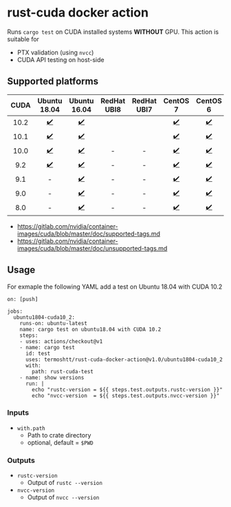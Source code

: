# rust-cuda docker action

Runs `cargo test` on CUDA installed systems **WITHOUT** GPU. This action is suitable for
 
- PTX validation (using `nvcc`)
- CUDA API testing on host-side

Supported platforms
--------------------

|CUDA | Ubuntu 18.04             | Ubuntu 16.04             | RedHat UBI8 | RedHat UBI7 | CentOS 7              | CentOS 6              |
|:---:|:------------------------:|:------------------------:|:-----------:|:-----------:|:---------------------:|:---------------------:|
|10.2 |[✔️](./ubuntu1804-cuda10_2)|[✔️](./ubuntu1604-cuda10_2)|             |             |[✔️](./centos7-cuda10_2)|[✔️](./centos6-cuda10_2)|
|10.1 |[✔️](./ubuntu1804-cuda10_1)|[✔️](./ubuntu1604-cuda10_1)|             |             |[✔️](./centos7-cuda10_1)|[✔️](./centos6-cuda10_1)|
|10.0 |[✔️](./ubuntu1804-cuda10_0)|[✔️](./ubuntu1604-cuda10_0)| -           | -           |[✔️](./centos7-cuda10_0)|[✔️](./centos6-cuda10_0)|
|9.2  |[✔️](./ubuntu1804-cuda9_2) |[✔️](./ubuntu1604-cuda9_2) | -           | -           |[✔️](./centos7-cuda9_2) |[✔️](./centos6-cuda9_2) |
|9.1  | -                        |[✔️](./ubuntu1604-cuda9_1) | -           | -           |[✔️](./centos7-cuda9_1) |[✔️](./centos6-cuda9_1) |
|9.0  | -                        |[✔️](./ubuntu1604-cuda9_0) | -           | -           |[✔️](./centos7-cuda9_0) |[✔️](./centos6-cuda9_0) |
|8.0  | -                        |[✔️](./ubuntu1604-cuda8_0) | -           | -           |[✔️](./centos7-cuda8_2) |[✔️](./centos6-cuda8_0) |

- https://gitlab.com/nvidia/container-images/cuda/blob/master/doc/supported-tags.md
- https://gitlab.com/nvidia/container-images/cuda/blob/master/doc/unsupported-tags.md

Usage
------

For exmaple the following YAML add a test on Ubuntu 18.04 with CUDA 10.2

```
on: [push]

jobs:
  ubuntu1804-cuda10_2:
    runs-on: ubuntu-latest
    name: cargo test on ubuntu18.04 with CUDA 10.2
    steps:
    - uses: actions/checkout@v1
    - name: cargo test
      id: test
      uses: termoshtt/rust-cuda-docker-action@v1.0/ubuntu1804-cuda10_2
      with:
        path: rust-cuda-test
    - name: show versions
      run: |
        echo "rustc-version = ${{ steps.test.outputs.rustc-version }}"
        echo "nvcc-version  = ${{ steps.test.outputs.nvcc-version }}"
```

### Inputs

- `with.path`
  - Path to crate directory
  - optional, default = `$PWD`

### Outputs
- `rustc-version`
  - Output of `rustc --version`
- `nvcc-version`
  - Output of `nvcc --version`
